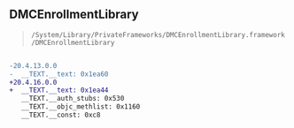 ## DMCEnrollmentLibrary

> `/System/Library/PrivateFrameworks/DMCEnrollmentLibrary.framework/DMCEnrollmentLibrary`

```diff

-20.4.13.0.0
-  __TEXT.__text: 0x1ea60
+20.4.16.0.0
+  __TEXT.__text: 0x1ea44
   __TEXT.__auth_stubs: 0x530
   __TEXT.__objc_methlist: 0x1160
   __TEXT.__const: 0xc8

```
